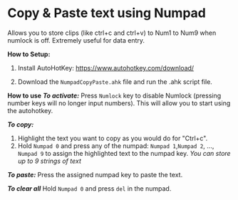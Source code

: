 # Copy & Paste text using Numpad

Allows you to store clips (like ctrl+c  and ctrl+v) to Num1 to Num9 when numlock is off.
Extremely useful for data entry.

**How to Setup:**
1) Install AutoHotKey: https://www.autohotkey.com/download/

2) Download the `NumpadCopyPaste.ahk` file and run the .ahk script file.


**How to use**
**_To activate:_**
Press `Numlock` key to disable Numlock (pressing number keys will no longer input numbers). This will allow you to start using the autohotkey.

**_To copy:_**
1) Highlight the text you want to copy as you would do for "Ctrl+c".
2) Hold `Numpad 0` and press any of the numpad: `Numpad 1`,`Numpad 2`, ..., `Numpad 9` to assign the highlighted text to the numpad key.
_You can store up to 9 strings of text_

**_To paste:_**
Press the assigned numpad key to paste the text.

**_To clear all_**
Hold `Numpad 0` and press `del` in the numpad.
